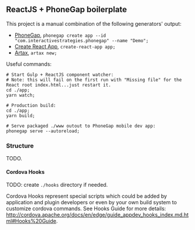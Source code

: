 
## ReactJS + PhoneGap boilerplate

This project is a manual combination of the following generators' output:

* [PhoneGap](http://docs.phonegap.com/getting-started/3-create-your-app/cli), `phonegap create app --id "com.interactivestrategies.phonegap" --name "Demo";`
* [Create React App](https://github.com/facebook/create-react-app), `create-react-app app;`
* [Artax](https://www.npmjs.com/package/artax), `artax new;`

Useful commands:

    # Start Gulp + ReactJS component watcher:
    # Note: this will fail on the first run with "Missing file" for the React root index.html...just restart it.
    cd ./app;
    yarn watch;
    
    # Production build:
    cd ./app;
    yarn build;
    
    # Serve packaged ./www outout to PhoneGap mobile dev app:
    phonegap serve --autoreload;

### Structure

TODO.

#### Cordova Hooks

TODO: create `./hooks` directory if needed.

Cordova Hooks represent special scripts which could be added by application and plugin developers or even by your own build system  to customize cordova commands. See Hooks Guide for more details:  http://cordova.apache.org/docs/en/edge/guide_appdev_hooks_index.md.html#Hooks%20Guide.
